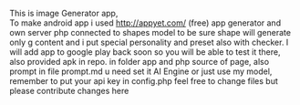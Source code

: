 This is image Generator app,  
To make android app i used http://appyet.com/ (free) app generator and own server php connected to shapes model to be sure shape will generate only g content and i put special personality and preset also with checker. I will add app to google play back soon so you will be able to test it there, also provided apk in repo. 
in folder app and php source of page, also prompt in file prompt.md u need set it AI Engine or just use my model, remember to put your api key in config.php feel free to change files but please contribute changes here
